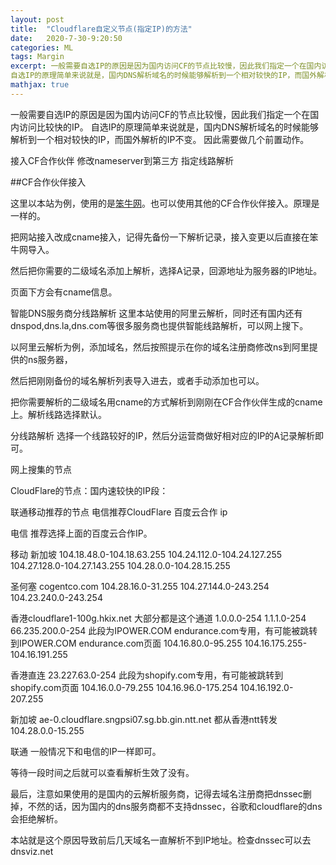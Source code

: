 ```yaml
---
layout: post
title:  "Cloudflare自定义节点(指定IP)的方法"
date:   2020-7-30-9:20:50
categories: ML
tags: Margin
excerpt: 一般需要自选IP的原因是因为国内访问CF的节点比较慢，因此我们指定一个在国内访问比较快的IP。
自选IP的原理简单来说就是，国内DNS解析域名的时候能够解析到一个相对较快的IP，而国外解析的IP不变。
mathjax: true
---
```

 一般需要自选IP的原因是因为国内访问CF的节点比较慢，因此我们指定一个在国内访问比较快的IP。
自选IP的原理简单来说就是，国内DNS解析域名的时候能够解析到一个相对较快的IP，而国外解析的IP不变。
因此需要做几个前置动作。

接入CF合作伙伴
修改nameserver到第三方
指定线路解析

##CF合作伙伴接入

这里以本站为例，使用的是[笨牛网](https://cdn.bnxb.com/)。也可以使用其他的CF合作伙伴接入。原理是一样的。

把网站接入改成cname接入，记得先备份一下解析记录，接入变更以后直接在笨牛网导入。





然后把你需要的二级域名添加上解析，选择A记录，回源地址为服务器的IP地址。

页面下方会有cname信息。




智能DNS服务商分线路解析
这里本站使用的阿里云解析，同时还有国内还有dnspod,dns.la,dns.com等很多服务商也提供智能线路解析，可以网上搜下。

以阿里云解析为例，添加域名，然后按照提示在你的域名注册商修改ns到阿里提供的ns服务器，

然后把刚刚备份的域名解析列表导入进去，或者手动添加也可以。

把你需要解析的二级域名用cname的方式解析到刚刚在CF合作伙伴生成的cname上。解析线路选择默认。

 



 

分线路解析
选择一个线路较好的IP，然后分运营商做好相对应的IP的A记录解析即可。



网上搜集的节点
 

CloudFlare的节点：国内速较快的IP段：

联通移动推荐的节点
电信推荐CloudFlare 百度云合作 ip



电信
推荐选择上面的百度云合作IP。

移动
新加坡
104.18.48.0-104.18.63.255
104.24.112.0-104.24.127.255
104.27.128.0-104.27.143.255
104.28.0.0-104.28.15.255

圣何塞 cogentco.com
104.28.16.0-31.255
104.27.144.0-243.254
104.23.240.0-243.254


 
香港cloudflare1-100g.hkix.net
大部分都是这个通道
1.0.0.0-254
1.1.1.0-254
66.235.200.0-254 此段为IPOWER.COM endurance.com专用，有可能被跳转到IPOWER.COM endurance.com页面
104.16.80.0-95.255
104.16.175.255-104.16.191.255

香港直连
23.227.63.0-254 此段为shopify.com专用，有可能被跳转到shopify.com页面
104.16.0.0-79.255
104.16.96.0-175.254
104.16.192.0-207.255

新加坡 ae-0.cloudflare.sngpsi07.sg.bb.gin.ntt.net
都从香港ntt转发
104.28.0.0-15.255

联通
一般情况下和电信的IP一样即可。

等待一段时间之后就可以查看解析生效了没有。



最后，注意如果使用的是国内的云解析服务商，记得去域名注册商把dnssec删掉，不然的话，因为国内的dns服务商都不支持dnssec，谷歌和cloudflare的dns会拒绝解析。

本站就是这个原因导致前后几天域名一直解析不到IP地址。检查dnssec可以去dnsviz.net


